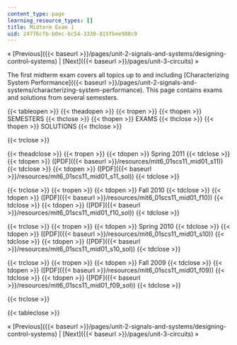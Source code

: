 ```yaml
---
content_type: page
learning_resource_types: []
title: Midterm Exam 1
uid: 24776cfb-b0ec-bc54-3330-815fbee988c9
---
```


« [Previous]({{< baseurl >}}/pages/unit-2-signals-and-systems/designing-control-systems) | [Next]({{< baseurl >}}/pages/unit-3-circuits) »

The first midterm exam covers all topics up to and including [Characterizing System Performance]({{< baseurl >}}/pages/unit-2-signals-and-systems/characterizing-system-performance). This page contains exams and solutions from several semesters.

{{< tableopen >}}
{{< theadopen >}}
{{< tropen >}}
{{< thopen >}}
SEMESTERS
{{< thclose >}}
{{< thopen >}}
EXAMS
{{< thclose >}}
{{< thopen >}}
SOLUTIONS
{{< thclose >}}

{{< trclose >}}

{{< theadclose >}}
{{< tropen >}}
{{< tdopen >}}
Spring 2011
{{< tdclose >}}
{{< tdopen >}}
([PDF]({{< baseurl >}}/resources/mit6_01scs11_mid01_s11))
{{< tdclose >}}
{{< tdopen >}}
([PDF]({{< baseurl >}}/resources/mit6_01scs11_mid01_s11_sol))
{{< tdclose >}}

{{< trclose >}}
{{< tropen >}}
{{< tdopen >}}
Fall 2010
{{< tdclose >}}
{{< tdopen >}}
([PDF]({{< baseurl >}}/resources/mit6_01scs11_mid01_f10))
{{< tdclose >}}
{{< tdopen >}}
([PDF]({{< baseurl >}}/resources/mit6_01scs11_mid01_f10_sol))
{{< tdclose >}}

{{< trclose >}}
{{< tropen >}}
{{< tdopen >}}
Spring 2010
{{< tdclose >}}
{{< tdopen >}}
([PDF]({{< baseurl >}}/resources/mit6_01scs11_mid01_s10))
{{< tdclose >}}
{{< tdopen >}}
([PDF]({{< baseurl >}}/resources/mit6_01scs11_mid01_s10_sol))
{{< tdclose >}}

{{< trclose >}}
{{< tropen >}}
{{< tdopen >}}
Fall 2009
{{< tdclose >}}
{{< tdopen >}}
([PDF]({{< baseurl >}}/resources/mit6_01scs11_mid01_f09))
{{< tdclose >}}
{{< tdopen >}}
([PDF]({{< baseurl >}}/resources/mit6_01scs11_mid01_f09_sol))
{{< tdclose >}}

{{< trclose >}}

{{< tableclose >}}

« [Previous]({{< baseurl >}}/pages/unit-2-signals-and-systems/designing-control-systems) | [Next]({{< baseurl >}}/pages/unit-3-circuits) »